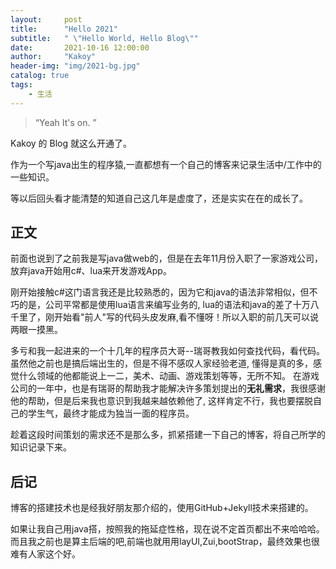 ```yaml
---
layout:     post
title:      "Hello 2021"
subtitle:   " \"Hello World, Hello Blog\""
date:       2021-10-16 12:00:00
author:     "Kakoy"
header-img: "img/2021-bg.jpg"
catalog: true
tags:
    - 生活
---
```


> “Yeah It's on. ”


Kakoy 的 Blog 就这么开通了。

作为一个写java出生的程序猿,一直都想有一个自己的博客来记录生活中/工作中的一些知识。

等以后回头看才能清楚的知道自己这几年是虚度了，还是实实在在的成长了。


<p id = "build"></p>

## 正文

前面也说到了之前我是写java做web的，但是在去年11月份入职了一家游戏公司，放弃java开始用c#、lua来开发游戏App。

刚开始接触c#这门语言我还是比较熟悉的，因为它和java的语法非常相似，但不巧的是，公司平常都是使用lua语言来编写业务的,
lua的语法和java的差了十万八千里了，刚开始看"前人"写的代码头皮发麻,看不懂呀！所以入职的前几天可以说两眼一摸黑。

多亏和我一起进来的一个十几年的程序员大哥--瑞哥教我如何查找代码，看代码。虽然他之前也是搞后端出生的，但是不得不感叹人家经验老道,
懂得是真的多，感觉什么领域的他都能说上一二，美术、动画、游戏策划等等，无所不知。
在游戏公司的一年中，也是有瑞哥的帮助我才能解决许多策划提出的**无礼需求**，我很感谢他的帮助，但是后来我也意识到我越来越依赖他了,
这样肯定不行，我也要摆脱自己的学生气，最终才能成为独当一面的程序员。

趁着这段时间策划的需求还不是那么多，抓紧搭建一下自己的博客，将自己所学的知识记录下来。

## 后记
博客的搭建技术也是经我好朋友那介绍的，使用GitHub+Jekyll技术来搭建的。

如果让我自己用java搭，按照我的拖延症性格，现在说不定首页都出不来哈哈哈。而且我之前也是算主后端的吧,前端也就用用layUI,Zui,bootStrap，最终效果也很难有人家这个好。




